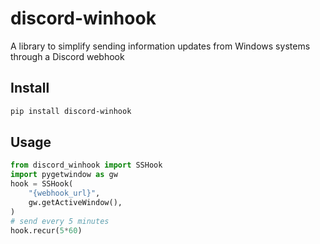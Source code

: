 # discord-winhook
A library to simplify sending information updates from Windows systems through a Discord webhook

## Install
```bash
pip install discord-winhook
```

## Usage
```py
from discord_winhook import SSHook
import pygetwindow as gw
hook = SSHook(
    "{webhook_url}",
    gw.getActiveWindow(),
)
# send every 5 minutes
hook.recur(5*60)
```

